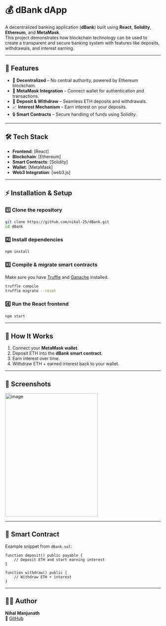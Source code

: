 # 💰 dBank dApp

A decentralized banking application (**dBank**) built using **React**, **Solidity**, **Ethereum**, and **MetaMask**.  
This project demonstrates how blockchain technology can be used to create a transparent and secure banking system with features like deposits, withdrawals, and interest earning.

---

## 🚀 Features
- 🔗 **Decentralized** – No central authority, powered by Ethereum blockchain.
- 👛 **MetaMask Integration** – Connect wallet for authentication and transactions.
- 💸 **Deposit & Withdraw** – Seamless ETH deposits and withdrawals.
- 📈 **Interest Mechanism** – Earn interest on your deposits.
- 🔒 **Smart Contracts** – Secure handling of funds using Solidity.

---

## 🛠 Tech Stack
- **Frontend**: [React]  
- **Blockchain**: [Ethereum]
- **Smart Contracts**: [Solidity]  
- **Wallet**: [MetaMask]
- **Web3 Integration**: [web3.js]

---


## ⚡ Installation & Setup

### 1️⃣ Clone the repository
```bash
git clone https://github.com/nihal-25/dBank.git
cd dBank
```

### 2️⃣ Install dependencies
```bash
npm install
```

### 3️⃣ Compile & migrate smart contracts
Make sure you have [Truffle](https://trufflesuite.com/) and [Ganache](https://trufflesuite.com/ganache/) installed.
```bash
truffle compile
truffle migrate --reset
```

### 4️⃣ Run the React frontend
```bash
npm start
```

---

## 🏦 How It Works
1. Connect your **MetaMask wallet**.  
2. Deposit ETH into the **dBank smart contract**.  
3. Earn interest over time.  
4. Withdraw ETH + earned interest back to your wallet.  

---

## 📸 Screenshots

<img width="300" height="400" alt="image" src="https://github.com/user-attachments/assets/59d6abdf-8906-48e4-8f6b-dafbafdbe186" />

---

## 📜 Smart Contract
Example snippet from `dBank.sol`:
```solidity
function deposit() public payable {
    // Deposit ETH and start earning interest
}

function withdraw() public {
    // Withdraw ETH + interest
}
```

---


## 👨‍💻 Author
**Nihal Manjunath**  
🔗 [GitHub](https://github.com/nihal-25)

